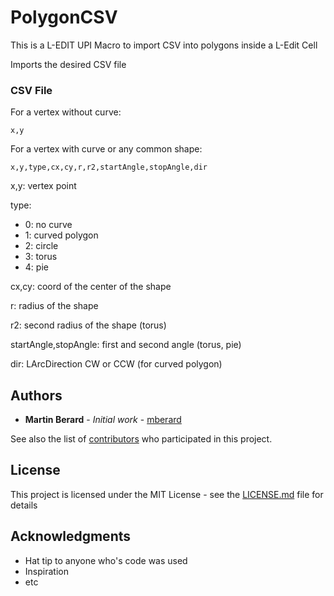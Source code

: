 # PolygonCSV

This is a L-EDIT UPI Macro to import CSV into polygons inside a L-Edit Cell

Imports the desired CSV file

### CSV File

For a vertex without curve:

```
x,y
```
For a vertex with curve or any common shape:

```
x,y,type,cx,cy,r,r2,startAngle,stopAngle,dir
```
x,y: vertex point

type:
* 0: no curve
* 1: curved polygon
* 2: circle
* 3: torus
* 4: pie

cx,cy: coord of the center of the shape

r: radius of the shape

r2: second radius of the shape (torus)

startAngle,stopAngle: first and second angle (torus, pie)

dir: LArcDirection CW or CCW (for curved polygon)
## Authors

* **Martin Berard** - *Initial work* - [mberard](https://github.com/mberard)

See also the list of [contributors](https://github.com/your/project/contributors) who participated in this project.

## License

This project is licensed under the MIT License - see the [LICENSE.md](LICENSE.md) file for details

## Acknowledgments

* Hat tip to anyone who's code was used
* Inspiration
* etc
